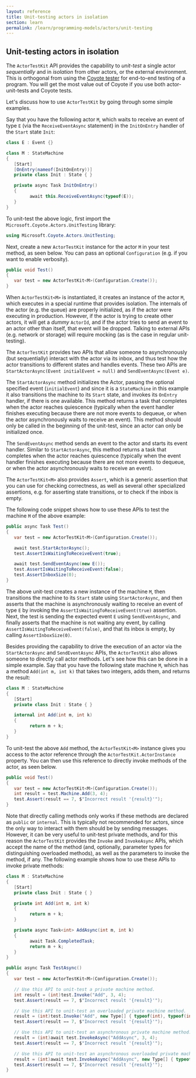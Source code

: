 ```yaml
---
layout: reference
title: Unit-testing actors in isolation
section: learn
permalink: /learn/programming-models/actors/unit-testing
---
```


## Unit-testing actors in isolation

The `ActorTestKit` API provides the capability to _unit-test_ a single actor _sequentially_ and in
_isolation_ from other actors, or the external environment. This is orthogonal from using the
[Coyote tester](../../tools/testing) for end-to-end testing of a program. You will get the most
value out of Coyote if you use both actor-unit-tests and Coyote tests.

Let's discuss how to use `ActorTestKit` by going through some simple examples.

Say that you have the following actor `M`, which waits to receive an event of type `E` (via the
`ReceiveEventAsync` statement) in the `InitOnEntry` handler of the `Start` state `Init`:

```c#
class E : Event {}

class M : StateMachine
{
   [Start]
   [OnEntry(nameof(InitOnEntry))]
   private class Init : State { }

   private async Task InitOnEntry()
   {
         await this.ReceiveEventAsync(typeof(E));
   }
}
```

To unit-test the above logic, first import the `Microsoft.Coyote.Actors.UnitTesting` library:

```c#
using Microsoft.Coyote.Actors.UnitTesting;
```

Next, create a new `ActorTestKit` instance for the actor `M` in your test method, as seen below. You
can pass an optional `Configuration` (e.g. if you want to enable verbosity).

```c#
public void Test()
{
   var test = new ActorTestKit<M>(Configuration.Create());
}
```

When `ActorTestKit<M>` is instantiated, it creates an instance of the actor `M`, which executes in a
special runtime that provides isolation. The internals of the actor (e.g. the queue) are properly
initialized, as if the actor were executing in production. However, if the actor is trying to create
other actors, it will get a _dummy_ `ActorId`, and if the actor tries to send an event to an actor
other than itself, that event will be dropped. Talking to external APIs (e.g. network or storage)
will require mocking (as is the case in regular unit-testing).

The `ActorTestKit` provides two APIs that allow someone to asynchronously (but sequentially)
interact with the actor via its inbox, and thus test how the actor transitions to different states
and handles events. These two APIs are `StartActorAsync(Event initialEvent = null)` and
`SendEventAsync(Event e)`.

The `StartActorAsync` method initializes the Actor, passing the optional specified event
(`initialEvent`) and since it is a `StateMachine` in this example it also transitions the machine to
its `Start` state, and invokes its `OnEntry` handler, if there is one available. This method returns
a task that completes when the actor reaches quiescence (typically when the event handler finishes
executing because there are not more events to dequeue, or when the actor asynchronously waits to
receive an event). This method should only be called in the beginning of the unit-test, since an
actor can only be initialized once.

The `SendEventAsync` method sends an event to the actor and starts its event handler. Similar to
`StartActorAsync`, this method returns a task that completes when the actor reaches quiescence
(typically when the event handler finishes executing because there are not more events to dequeue,
or when the actor asynchronously waits to receive an event).

The `ActorTestKit<M>` also provides `Assert`, which is a generic assertion that you can use for
checking correctness, as well as several other specialized assertions, e.g. for asserting state
transitions, or to check if the inbox is empty.

The following code snippet shows how to use these APIs to test the machine `M` of the above example:

```c#
public async Task Test()
{
   var test = new ActorTestKit<M>(Configuration.Create());

   await test.StartActorAsync();
   test.AssertIsWaitingToReceiveEvent(true);

   await test.SendEventAsync(new E());
   test.AssertIsWaitingToReceiveEvent(false);
   test.AssertInboxSize(0);
}
```

The above unit-test creates a new instance of the machine `M`, then transitions the machine to its
`Start` state using `StartActorAsync`, and then asserts that the machine is asynchronously waiting
to receive an event of type `E` by invoking the `AssertIsWaitingToReceiveEvent(true)` assertion.
Next, the test is sending the expected event `E` using `SendEventAsync`, and finally asserts that
the machine is not waiting any event, by calling `AssertIsWaitingToReceiveEvent(false)`, and that
its inbox is empty, by calling `AssertInboxSize(0)`.

Besides providing the capability to drive the execution of an actor via the `StartActorAsync` and
`SendEventAsync` APIs, the `ActorTestKit` also allows someone to directly call actor methods. Let's
see how this can be done in a simple example. Say that you have the following state machine `M`,
which has a method `Add(int m, int k)` that takes two integers, adds them, and returns the result:

```c#
class M : StateMachine
{
   [Start]
   private class Init : State { }

   internal int Add(int m, int k)
   {
         return m + k;
   }
}
```

To unit-test the above `Add` method, the `ActorTestKit<M>` instance gives you access to the actor
reference through the `ActorTestKit.ActorInstance` property. You can then use this reference to
directly invoke methods of the actor, as seen below.

```c#
public void Test()
{
   var test = new ActorTestKit<M>(Configuration.Create());
   int result = test.Machine.Add(3, 4);
   test.Assert(result == 7, $"Incorrect result '{result}'");
}
```

Note that directly calling methods only works if these methods are declared as `public` or
`internal`. This is typically not recommended for actors, since the only way to interact with them
should be by sending messages. However, it can be very useful to unit-test private methods, and for
this reason the `ActorTestKit` provides the `Invoke` and `InvokeAsync` APIs, which accept the name
of the method (and, optionally, parameter types for distinguishing overloaded methods), as well as
the parameters to invoke the method, if any. The following example shows how to use these APIs to
invoke private methods:

```c#
class M : StateMachine
{
   [Start]
   private class Init : State { }

   private int Add(int m, int k)
   {
         return m + k;
   }

   private async Task<int> AddAsync(int m, int k)
   {
         await Task.CompletedTask;
         return m + k;
   }
}

public async Task TestAsync()
{
   var test = new ActorTestKit<M>(Configuration.Create());

   // Use this API to unit-test a private machine method.
   int result = (int)test.Invoke("Add", 3, 4);
   test.Assert(result == 7, $"Incorrect result '{result}'");

   // Use this API to unit-test an overloaded private machine method.
   result = (int)test.Invoke("Add", new Type[] { typeof(int), typeof(int) }, 3, 4);
   test.Assert(result == 7, $"Incorrect result '{result}'");

   // Use this API to unit-test an asynchronous private machine method.
   result = (int)await test.InvokeAsync("AddAsync", 3, 4);
   test.Assert(result == 7, $"Incorrect result '{result}'");

   // Use this API to unit-test an asynchronous overloaded private machine method.
   result = (int)await test.InvokeAsync("AddAsync", new Type[] { typeof(int), typeof(int) }, 3, 4);
   test.Assert(result == 7, $"Incorrect result '{result}'");
}
```
